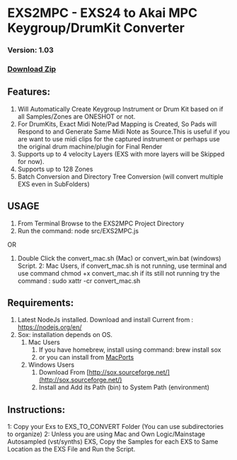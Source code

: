 # EXS2MPC - EXS24 to Akai MPC Keygroup/DrumKit Converter #
### Version: 1.03

### [Download Zip](https://github.com/intelliriffer/EXS2MPC/archive/refs/heads/main.zip) ###

## Features:
1. Will Automatically Create Keygroup Instrument or Drum Kit based on if all Samples/Zones are ONESHOT or not.
2. For DrumKits, Exact Midi Note/Pad Mapping is Created, So Pads will Respond to and Generate Same Midi Note as Source.This is useful if you are want to use midi clips for the captured instrument or perhaps use the original drum machine/plugin for Final Render
3. Supports up to 4 velocity Layers (EXS with more layers will be Skipped for now).
4. Supports up to 128 Zones
5. Batch Conversion and Directory Tree Conversion (will convert multiple EXS even in SubFolders)

## USAGE 
1. From Terminal Browse to the EXS2MPC Project Directory 
2. Run the command: node src/EXS2MPC.js

OR

1. Double Click the convert_mac.sh (Mac) or convert_win.bat (windows) Script.
2: Mac Users, if convert_mac.sh is not running, use terminal 
and use command chmod +x convert_mac.sh
if its still not running try the command : sudo xattr -cr convert_mac.sh


## Requirements:
1. Latest NodeJs installed. Download and install Current from : https://nodejs.org/en/
2. Sox: installation depends on OS. 
   1. Mac Users
      1. If you have homebrew, install using command: brew install sox
      2. or you can install from [MacPorts](https://ports.macports.org/port/sox/)
   2. Windows Users
      1. Download From [http://sox.sourceforge.net/](http://sox.sourceforge.net/)
      2. Install and Add its Path (bin) to System Path (environment)

## Instructions:
1: Copy your Exs to EXS_TO_CONVERT Folder (You can use subdirectories to organize)
2: Unless you are using Mac and Own Logic/Mainstage Autosampled (vst/synths) EXS,
   Copy the Samples for each EXS to Same Location as the EXS File and Run the Script.

